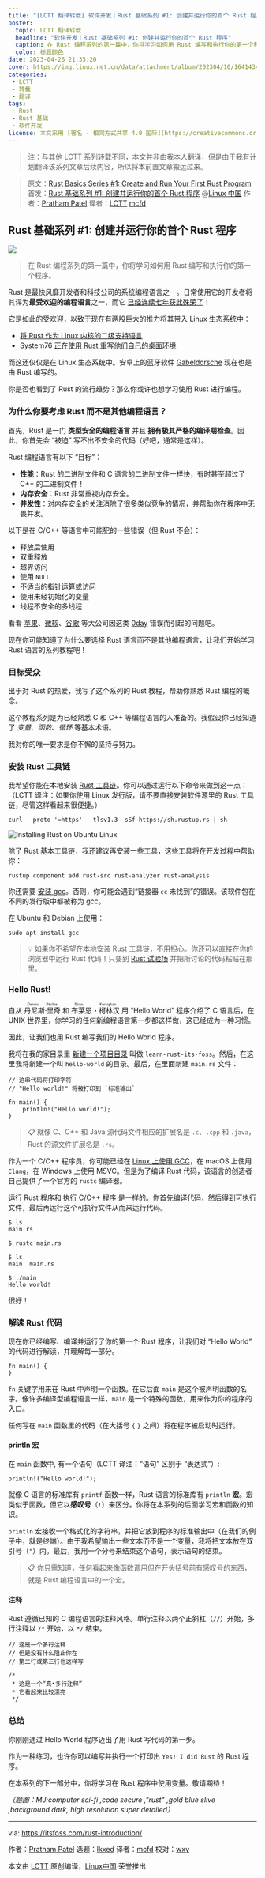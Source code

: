 ```yaml
---
title: "[LCTT 翻译转载] 软件开发｜Rust 基础系列 #1: 创建并运行你的首个 Rust 程序"
poster:
  topic: LCTT 翻译转载
  headline: "软件开发｜Rust 基础系列 #1: 创建并运行你的首个 Rust 程序"
  caption: 在 Rust 编程系列的第一篇中，你将学习如何用 Rust 编写和执行你的第一个程序。<br/>注：与其他 LCTT 系列转载不同，本文并非由我本人翻译，但是由于我有计划翻译该系列文章后续内容，所以将本前置文章搬运过来。
  color: 标题颜色
date: 2023-04-26 21:35:20
cover: https://img.linux.net.cn/data/attachment/album/202304/10/164143yksc0b56bbs0itiu.jpg
categories:
 - LCTT
 - 转载
 - 翻译
tags:
 - Rust
 - Rust 基础
 - 软件开发
license: 本文采用 [署名 - 相同方式共享 4.0 国际](https://creativecommons.org/licenses/by-sa/4.0/deed.zh) 许可协议，转载请注明出处。
---
```


> 注：与其他 LCTT 系列转载不同，本文并非由我本人翻译，但是由于我有计划翻译该系列文章后续内容，所以将本前置文章搬运过来。

> 原文：[Rust Basics Series #1: Create and Run Your First Rust Program](https://itsfoss.com/rust-introduction/)
> 首发：[Rust 基础系列 #1: 创建并运行你的首个 Rust 程序](https://linux.cn/article-15709-1.html) @[Linux 中国](https://linux.cn/)
> 作者：[Pratham Patel](https://itsfoss.com/author/pratham/)
> 译者：[LCTT](https://linux.cn/lctt/) [mcfd](https://github.com/mcfd)

<!-- more -->

## Rust 基础系列 #1: 创建并运行你的首个 Rust 程序

![][0]

> 在 Rust 编程系列的第一篇中，你将学习如何用 Rust 编写和执行你的第一个程序。

Rust 是最快风靡开发者和科技公司的系统编程语言之一。日常使用它的开发者将其评为**最受欢迎的编程语言**之一，而它 [已经连续七年获此殊荣了][2]！

它是如此的受欢迎，以致于现在有两股巨大的推力将其带入 Linux 生态系统中：

- [将 Rust 作为 Linux 内核的二级支持语言][3]
- System76 [正在使用 Rust 重写他们自己的桌面环境][4]

而这还仅仅是在 Linux 生态系统中。安卓上的蓝牙软件 [Gabeldorsche][5] 现在也是由 Rust 编写的。

你是否也看到了 Rust 的流行趋势？那么你或许也想学习使用 Rust 进行编程。

### 为什么你要考虑 Rust 而不是其他编程语言？

首先，Rust 是一门 **类型安全的编程语言** 并且 **拥有极其严格的编译期检查**。因此，你首先会 “被迫” 写不出不安全的代码（好吧，通常是这样）。

Rust 编程语言有以下 “目标”：

- **性能**：Rust 的二进制文件和 C 语言的二进制文件一样快，有时甚至超过了 C++ 的二进制文件！
- **内存安全**：Rust 非常重视内存安全。
- **并发性**：对内存安全的关注消除了很多类似竞争的情况，并帮助你在程序中无畏并发。

以下是在 C/C++ 等语言中可能犯的一些错误（但 Rust 不会）：

- 释放后使用
- 双重释放
- 越界访问
- 使用 `NULL`
- 不适当的指针运算或访问
- 使用未经初始化的变量
- 线程不安全的多线程

看看 [苹果][6]、[微软][7]、[谷歌][8] 等大公司因这类 [0day][9] 错误而引起的问题吧。

现在你可能知道了为什么要选择 Rust 语言而不是其他编程语言，让我们开始学习 Rust 语言的系列教程吧！

### 目标受众

出于对 Rust 的热爱，我写了这个系列的 Rust 教程，帮助你熟悉 Rust 编程的概念。

这个教程系列是为已经熟悉 C 和 C++ 等编程语言的人准备的。我假设你已经知道了 _变量_、_函数_、_循环_ 等基本术语。

我对你的唯一要求是你不懈的坚持与努力。

### 安装 Rust 工具链

我希望你能在本地安装 [Rust 工具链][10]。你可以通过运行以下命令来做到这一点：
（LCTT 译注：如果你使用 Linux 发行版，请不要直接安装软件源里的 Rust 工具链，尽管这样看起来很便捷。）

```
curl --proto '=https' --tlsv1.3 -sSf https://sh.rustup.rs | sh
```

![Installing Rust on Ubuntu Linux][11]

除了 Rust 基本工具链，我还建议再安装一些工具，这些工具将在开发过程中帮助你：

```
rustup component add rust-src rust-analyzer rust-analysis
```

你还需要 [安装 gcc][14]。否则，你可能会遇到“链接器 `cc` 未找到”的错误。该软件包在不同的发行版中都被称为 gcc。

在 Ubuntu 和 Debian 上使用：

```
sudo apt install gcc
```

> 💡 如果你不希望在本地安装 Rust 工具链，不用担心。你还可以直接在你的浏览器中运行 Rust 代码！只要到 [Rust 试验场][12] 并把所讨论的代码粘贴在那里。

### Hello Rust!

自从 <ruby>丹尼斯·里奇<rt>Dennis Ritchie</rt></ruby> 和 <ruby>布莱恩・柯林汉<rt>Brian Kernighan</rt></ruby> 用 “Hello World” 程序介绍了 C 语言后，在 UNIX 世界里，你学习的任何新编程语言第一步都这样做，这已经成为一种习惯。

因此，让我们也用 Rust 编写我们的 Hello World 程序。

我将在我的家目录里 [新建一个项目目录][13] 叫做 `learn-rust-its-foss`。然后，在这里我将新建一个叫 `hello-world` 的目录。最后，在里面新建 `main.rs` 文件：

```
// 这串代码将打印字符
// "Hello world!" 将被打印到 `标准输出`

fn main() {
    println!("Hello world!");
}
```

> 📋 就像 C、C++ 和 Java 源代码文件相应的扩展名是 `.c`、`.cpp` 和 `.java`，Rust 的源文件扩展名是 `.rs`。

作为一个 C/C++ 程序员，你可能已经在 [Linux 上使用 GCC][14]，在 macOS 上使用 `Clang`，在 Windows 上使用 MSVC。但是为了编译 Rust 代码，该语言的创造者自己提供了一个官方的 `rustc` 编译器。

运行 Rust 程序和 [执行 C/C++ 程序][15] 是一样的。你首先编译代码，然后得到可执行文件，最后再运行这个可执行文件从而来运行代码。

```
$ ls
main.rs

$ rustc main.rs

$ ls
main  main.rs

$ ./main
Hello world!
```

很好！

### 解读 Rust 代码

现在你已经编写、编译并运行了你的第一个 Rust 程序，让我们对 “Hello World” 的代码进行解读，并理解每一部分。

```
fn main() {
}
```

`fn` 关键字用来在 Rust 中声明一个函数。在它后面 `main` 是这个被声明函数的名字。像许多编译型编程语言一样，`main` 是一个特殊的函数，用来作为你的程序的入口。

任何写在 `main` 函数里的代码（在大括号 `{` `}` 之间）将在程序被启动时运行。

#### println 宏

在 `main` 函数中, 有一个语句（LCTT 译注：“语句” 区别于 “表达式”）:

```
println!("Hello world!");
```

就像 C 语言的标准库有 `printf` 函数一样，Rust 语言的标准库有 `println` **宏**。宏类似于函数，但它以**感叹号**（`!`）来区分。你将在本系列的后面学习宏和函数的知识。

`println` 宏接收一个格式化的字符串，并把它放到程序的标准输出中（在我们的例子中，就是终端）。由于我希望输出一些文本而不是一个变量，我将把文本放在双引号（`"`）内。最后，我用一个分号来结束这个语句，表示语句的结束。

> 📋 你只需知道，任何看起来像函数调用但在开头括号前有感叹号的东西，就是 Rust 编程语言中的一个宏。

#### 注释

Rust 遵循已知的 C 编程语言的注释风格。单行注释以两个正斜杠（`//`）开始，多行注释以 `/*` 开始，以 `*/` 结束。

```
// 这是一个多行注释
// 但是没有什么阻止你在
// 第二行或第三行也这样写

/*
 * 这是一个“真•多行注释”
 * 它看起来比较漂亮
 */
```

### 总结

你刚刚通过 Hello World 程序迈出了用 Rust 写代码的第一步。

作为一种练习，也许你可以编写并执行一个打印出 `Yes! I did Rust` 的 Rust 程序。

在本系列的下一部分中，你将学习在 Rust 程序中使用变量。敬请期待！

*（题图：MJ:computer sci-fi ,code secure ,"rust" ,gold blue slive ,background dark, high resolution super detailed）*

--------------------------------------------------------------------------------

via: https://itsfoss.com/rust-introduction/

作者：[Pratham Patel][a]
选题：[lkxed][b]
译者：[mcfd](https://github.com/mcfd)
校对：[wxy](https://github.com/wxy)

本文由 [LCTT](https://github.com/LCTT/TranslateProject) 原创编译，[Linux中国](https://linux.cn/) 荣誉推出

[a]: https://itsfoss.com/author/pratham/
[b]: https://github.com/lkxed/
[1]: https://itsfoss.com/content/images/2023/03/linux-mega-packt.webp
[2]: https://survey.stackoverflow.co/2022/?ref=itsfoss.com#section-most-loved-dreaded-and-wanted-programming-scripting-and-markup-languages
[3]: https://news.itsfoss.com/linux-kernel-6-1-release/?ref=itsfoss.com
[4]: https://news.itsfoss.com/pop-os-cosmic-rust/?ref=itsfoss.com
[5]: https://android.googlesource.com/platform//system/bt/+/83498aa554aea220fcff30b6310a0a7b4557969f/gd/rust/linux/stack/src/bluetooth.rs?ref=itsfoss.com
[6]: https://langui.sh/2019/07/23/apple-memory-safety/?ref=itsfoss.com
[7]: https://msrc-blog.microsoft.com/2019/07/18/we-need-a-safer-systems-programming-language/?ref=itsfoss.com
[8]: https://security.googleblog.com/2019/05/queue-hardening-enhancements.html?ref=itsfoss.com
[9]: https://docs.google.com/spreadsheets/d/1lkNJ0uQwbeC1ZTRrxdtuPLCIl7mlUreoKfSIgajnSyY/view?ref=itsfoss.com#gid=1190662839
[10]: https://itsfoss.com/install-rust-cargo-ubuntu-linux/
[11]: https://itsfoss.com/content/images/2023/03/install-rust.svg
[12]: https://play.rust-lang.org/?ref=itsfoss.com
[13]: https://itsfoss.com/make-directories/
[14]: https://learnubuntu.com/install-gcc/?ref=itsfoss.com
[15]: https://itsfoss.com/run-c-program-linux/
[0]: https://img.linux.net.cn/data/attachment/album/202304/10/164143yksc0b56bbs0itiu.jpg

